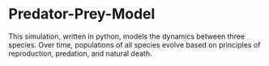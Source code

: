 # Predator-Prey-Model
This simulation, written in python, models the dynamics between three species. Over time, populations of all species evolve based on principles of reproduction, predation, and natural death.
